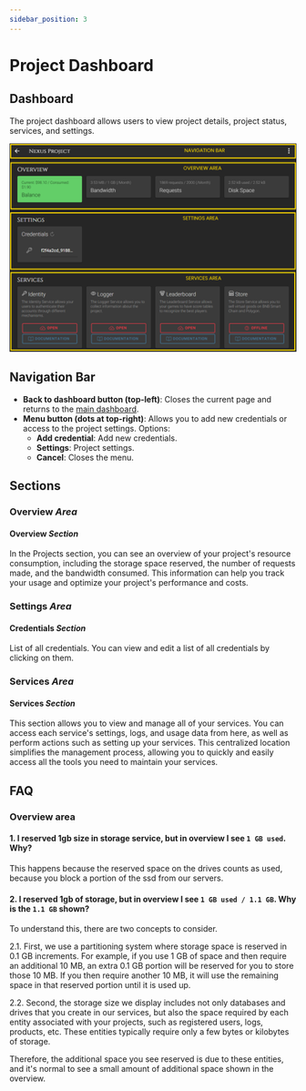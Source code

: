 ```yaml
---
sidebar_position: 3
---
```


# Project Dashboard

## Dashboard
The project dashboard allows users to view project details, project status, services, and settings.

![Sections](/img/dashboard/project_dashboard_areas.png)

## Navigation Bar
* __Back to dashboard button (top-left)__: Closes the current page and returns to the [main dashboard](./sections.md).
* __Menu button (dots at top-right)__: Allows you to add new credentials or access to the project settings.
  Options:
  * __Add credential__: Add new credentials.
  * __Settings__: Project settings.
  * __Cancel__: Closes the menu.

## Sections
### Overview _Area_
#### Overview _Section_
In the Projects section, you can see an overview of your project's resource consumption, including the storage space reserved, the number of requests made, and the bandwidth consumed. This information can help you track your usage and optimize your project's performance and costs.

### Settings _Area_
#### Credentials _Section_
List of all credentials. You can view and edit a list of all credentials by clicking on them.

### Services _Area_
#### Services _Section_
This section allows you to view and manage all of your services. You can access each service's settings, logs, and usage data from here, as well as perform actions such as setting up your services. This centralized location simplifies the management process, allowing you to quickly and easily access all the tools you need to maintain your services.

## FAQ
### Overview area
#### 1. I reserved 1gb size in storage service, but in overview I see `1 GB used`. Why?
This happens because the reserved space on the drives counts as used, because you block a portion of the ssd from our servers.

#### 2. I reserved 1gb of storage, but in overview I see `1 GB used / 1.1 GB`. Why is the `1.1 GB` shown?
To understand this, there are two concepts to consider.

2.1. First, we use a partitioning system where storage space is reserved in 0.1 GB increments. For example, if you use 1 GB of space and then require an additional 10 MB, an extra 0.1 GB portion will be reserved for you to store those 10 MB. If you then require another 10 MB, it will use the remaining space in that reserved portion until it is used up.

2.2. Second, the storage size we display includes not only databases and drives that you create in our services, but also the space required by each entity associated with your projects, such as registered users, logs, products, etc. These entities typically require only a few bytes or kilobytes of storage.

Therefore, the additional space you see reserved is due to these entities, and it's normal to see a small amount of additional space shown in the overview.
